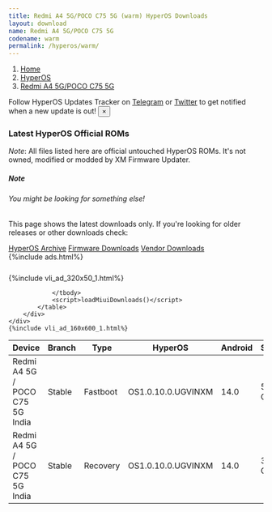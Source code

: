 ```yaml
---
title: Redmi A4 5G/POCO C75 5G (warm) HyperOS Downloads
layout: download
name: Redmi A4 5G/POCO C75 5G
codename: warm
permalink: /hyperos/warm/
---
```

<nav aria-label="breadcrumb">
    <ol class="breadcrumb">
        <li class="breadcrumb-item"><a href="/">Home</a></li>
        <li class="breadcrumb-item"><a href="/hyperos/">HyperOS</a></li>
        <li class="breadcrumb-item active" aria-current="page"><a href="/hyperos/warm/">Redmi A4 5G/POCO C75 5G</a></li>
    </ol>
</nav>
<div class="alert alert-primary alert-dismissible fade show" role="alert">
    Follow HyperOS Updates Tracker on <a href="https://t.me/MIUIUpdatesTracker" class="alert-link">Telegram</a>
     or <a href="https://twitter.com/MiFwUpdater" class="alert-link">Twitter</a> to get notified when a new update is out!
    <button type="button" class="close" data-dismiss="alert" aria-label="Close">
        <span aria-hidden="true">&times;</span>
    </button>
</div>

### Latest HyperOS Official ROMs
*Note*: All files listed here are official untouched HyperOS ROMs. It's not owned, modified or modded by XM Firmware Updater.
<div class="card">
  <div class="card-body">
    <h5 class="card-title">Note</h5>
    <h6 class="card-subtitle mb-2 text-muted">You might be looking for something else!</h6>
    <p class="card-text">This page shows the latest downloads only.
     If you're looking for older releases or other downloads check:</p>
    <a href="/archive/hyperos/warm/" class="card-link">HyperOS Archive</a>
    <a href="/firmware/warm/" class="card-link">Firmware Downloads</a>
    <a href="/vendor/warm/" class="card-link">Vendor Downloads</a>
  </div>
</div>
{%include ads.html%}
<div class="row justify-content-center">
    <div class="col-10">
        <div class="table-responsive-md" style="margin-top: 25px;">
            {%include vli_ad_320x50_1.html%}
            <table id="miui" class="display dt-responsive nowrap compact table table-striped table-hover table-sm">
                <thead class="thead-dark">
                    <tr>
                        <th data-ref="device">Device</th>
                        <th data-ref="branch">Branch</th>
                        <th data-ref="type">Type</th>
                        <th data-ref="miui">HyperOS</th>
                        <th data-ref="android">Android</th>
                        <th data-ref="size">Size</th>
                        <th data-ref="size">Date</th>
                        <th data-ref="link">Link</th>
                    </tr>
                </thead>
                <tbody>
                <tr><td>Redmi A4 5G / POCO C75 5G India</td><td>Stable</td><td>Fastboot</td><td>OS1.0.10.0.UGVINXM</td><td>14.0</td><td>5.6 GB</td><td>2025-07-15</td><td><a href="/hyperos/warm/stable/OS1.0.10.0.UGVINXM/">Download</a></td></tr>
<tr><td>Redmi A4 5G / POCO C75 5G India</td><td>Stable</td><td>Recovery</td><td>OS1.0.10.0.UGVINXM</td><td>14.0</td><td>3.9 GB</td><td>2025-07-22</td><td><a href="/hyperos/warm/stable/OS1.0.10.0.UGVINXM/">Download</a></td></tr>

                </tbody>
                <script>loadMiuiDownloads()</script>
            </table>
        </div>
    </div>
    {%include vli_ad_160x600_1.html%}
</div>
